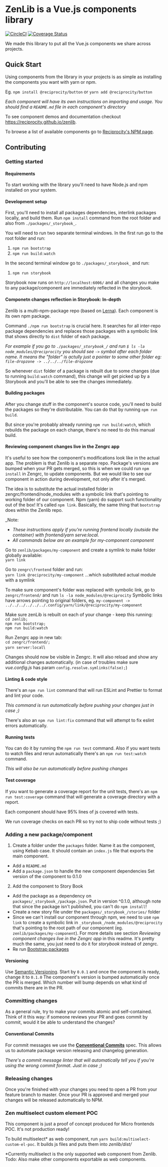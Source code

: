 # ZenLib is a Vue.js components library

[![CircleCI](https://circleci.com/gh/reciprocity/zenlib.svg?style=svg)](https://circleci.com/gh/reciprocity/zenlib) [![Coverage Status](https://coveralls.io/repos/github/reciprocity/zenlib/badge.svg?branch=master)](https://coveralls.io/github/reciprocity/zenlib?branch=master)

We made this library to put all the Vue.js components we share across projects.

## Quick Start

Using components from the library in your projects is as simple as installing the components you want with yarn or npm.

Eg.
`npm install @reciprocity/button`
or
`yarn add @reciprocity/button`

*Each component will have its own instructions on importing and usage. You should find a `README.md` file in each component's directory*

To see component demos and documentation checkout https://reciprocity.github.io/zenlib.

To browse a list of available components go to [Reciprocity's NPM page](https://www.npmjs.com/org/reciprocity).

## Contributing

### Getting started

#### Requirements

To start working with the library you'll need to have Node.js and npm installed on your system.

#### Development setup

First, you'll need to install all packages dependencies, interlink packages locally, and build them. Run `npm install` command from the root folder and also from `./packages/_storybook_`.

You will need to run two separate terminal windows. In the first run go to the root folder and run:
1. `npm run bootstrap`
2. `npm run build:watch`

In the second terminal window go to `./packages/_storybook_` and run:
1. `npm run storybook`

Storybook now runs on `http://localhost:6006/` and all changes you make to any package/component are immediately reflected in the storybook.

#### Componetn changes reflection in Storybook: In-depth
Zenlib is a multi-npm-package repo (based on [Lerna](https://github.com/lerna/lerna)). Each component is its own npm package.

Command `./npm run bootstrap` is crucial here. It searches for all inter-repo package dependencies and replaces those packages with a symbolic link that shows directly to `dist` folder of each package.

_For example if you go to `./packages/_storybook_/` and run `$ ls -la node_modules/@reciprocity` you should see `->` symbol after each folder name. It means the "folder" is actully just a pointer to some other folder eg: `file-dropzone -> ../../../file-dropzone`_

So whenever `dist` folder of a package is rebuilt due to some changes (due to running `build:watch` command), this change will get picked up by a Storybook and you'll be able to see the changes immediately.

#### Building packages

After you change stuff in the component's source code, you'll need to build the packages so they're distributable. You can do that by running `npm run build`.

But since you're probably already running `npm run build:watch`, which rebuilds the package on each change, there's no need to do this manual build.

#### Reviewing component changes live in the Zengrc app

It's useful to see how the component's modifications look like in the actual app. The problem is that Zenlib is a separate repo. Package's versions are bumped when your PR gets merged, so this is when we could run `npm install` in Zengrc, to update components. But we would like to see our component in action during development, not only after it's merged.

The idea is to substitute the actual installed folder in zengrc/frontend/node_modules with a symbolic link that's pointing to working folder of our component. Npm (yarn) do support such functionality out of the box! It's called `npm link`.
Basically, the same thing that `bootstrap` does within the Zenlib repo.

_Note:
- _These instructions apply if you're running frontend locally (outside the container) with frontend/yarn serve:local._
- _All commands below are an example for my-component component_

Go to `zenlib/packages/my-component` and create a symlink to make folder globally available:\
`yarn link`

Go to `zengrc\frontend` folder and run:\
`yarn link @reciprocity/my-component`
...which substituted actual module with a symlink

To make sure component's folder was replaced with symbolic link, go to `zengrc/frontend/` and run
`ls -la node_modules/@reciprocity`
Symbolic links have arrows pointing to original folders, eg. `my-component -> ../../../../../../.config/yarn/link/@reciprocity/my-component`

Make sure zenLib is rebuilt on each of your change - keep this running:\
`cd zenlib;`\
`npm run bootstrap;`\
`npm run build:watch`

Run Zengrc app in new tab:\
`cd zengrc/frontend/;`\
`yarn server:local`\

Changes should now be visible in Zengrc. It will also reload and show any additional changes automatically.
(in case of troubles make sure _vue.config.js_ has param `config.resolve.symlinks(false);`)

#### Linting & code style

There's an `npm run lint` command that will run ESLint and Prettier to format and lint your code.

_This command is run automatically before pushing your changes just in case ;)_

There's also an `npm run lint:fix` command that will attempt to fix eslint errors automatically.

#### Running tests

You can do it by running the `npm run test` command. Also if you want tests to watch files and rerun automatically there's an `npm run test:watch` command.

_This will also be run automatically before pushing changes_

#### Test coverage

If you want to generate a coverage report for the unit tests, there's an `npm run test:coverage` command that will generate a coverage directory with a report.

Each component should have 95% lines of js covered with tests.

We run coverage checks on each PR so try not to ship code without tests ;)

### Adding a new package/component

1. Create a folder under the `packages` folder. Name it as the component, using Kebab case. It should contain an `index.js` file that exports the main component.

- Add a `README.md`
- Add a `package.json` to handle the new component dependencies
  Set version of the component to 0.1.0

2. Add the component to Story Book

- Add the package as a dependency on `packages/_storybook_/package.json`. Put in version ^0.1.0, although note that since the package isn't published, you can't do `npm install`!
- Create a new story file under the `packages/_storybook_/stories/` folder
- Since we can't install our component through npm, we need to use `npm link` to create a symbolic link in `_storybook_/node_modules/@reciprocity` that's pointing to the root path of our component (eg. `zenlib/packages/my-component`).
  For more details see section *Reviewing component changes live in the Zengrc app* in this readme. It's pretty much the same, you just need to do it for _storybook_ instead of zengrc.
- Re run [Bootstrap packages](#bootstrap-packages)

#### Versioning

Use [Semantic Versioning](https://semver.org/). Start by `0.0.1` and once the component is ready, change it to `0.1.0`
The component's version is bumped automatically once the PR is merged. Which number will bump depends on what kind of commits there are in the PR.

### Committing changes

As a general rule, try to make your commits atomic and self-contained. Think of it this way: if someone reviews your PR and goes commit by commit, would it be able to understand the changes?

#### Conventional Commits

For commit messages we use the **[Conventional Commits](https://www.conventionalcommits.org)** spec. This allows us to automate package version releasing and changelog generation.

_There's a commit message linter that will automatically tell you if you're using the wrong commit format. Just in case ;)_

### Releasing changes

Once you're finished with your changes you need to open a PR from your feature branch to master. Once your PR is approved and merged your changes will be released automatically to NPM.

### Zen multiselect custom element POC
This component is just a proof of concept produced for Micro frontends POC. It's not production ready!

To build multiselect* as web component, run `yarn build:multiselect-custom-el-poc`. It builds js files and puts them into *zenlib/dist/*

*Currently multiselect is the only supported web component from Zenlib. Todo: Also make other components exportable as web components.
